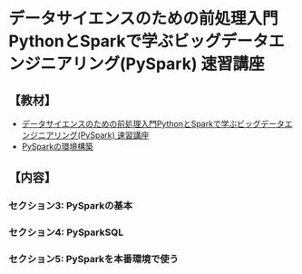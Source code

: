 # データサイエンスのための前処理入門PythonとSparkで学ぶビッグデータエンジニアリング(PySpark) 速習講座

## 【教材】
* [データサイエンスのための前処理入門PythonとSparkで学ぶビッグデータエンジニアリング(PySpark) 速習講座](https://www.udemy.com/course/python-spark-pyspark/)
* [PySparkの環境構築](https://github.com/yk-st/pyspark_settings)

## 【内容】
### セクション3: PySparkの基本
### セクション4: PySparkSQL
### セクション5: PySparkを本番環境で使う